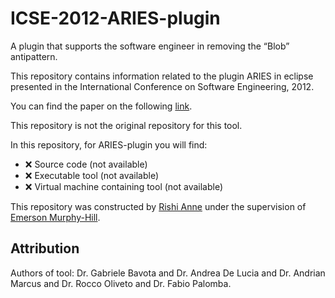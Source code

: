 # ICSE-2012-ARIES-plugin
A plugin  that supports the software engineer in removing the “Blob” antipattern.

This repository contains information related to the plugin ARIES in eclipse  presented in the International Conference on Software Engineering, 2012.

You can find the paper on the following  [link](http://dl.acm.org/citation.cfm?id=2337434).

This repository is not the original repository for this tool.

In this repository, for ARIES-plugin you will find:

* :x: Source code (not available)
* :x: Executable tool (not available)
* :x: Virtual machine containing tool (not available)

This repository was constructed by [Rishi Anne](https://github.com/rishielnino) under the supervision of [Emerson Murphy-Hill](https://github.com/CaptainEmerson).

## Attribution

Authors of tool: Dr. Gabriele Bavota and Dr.	Andrea De Lucia and Dr.	Andrian Marcus and Dr.	Rocco Oliveto and Dr.	Fabio Palomba.
